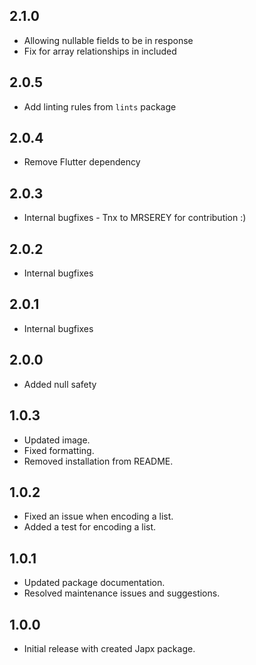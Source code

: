 ## 2.1.0

- Allowing nullable fields to be in response
- Fix for array relationships in included

## 2.0.5

- Add linting rules from `lints` package

## 2.0.4

- Remove Flutter dependency

## 2.0.3

- Internal bugfixes - Tnx to MRSEREY for contribution :)

## 2.0.2

- Internal bugfixes

## 2.0.1

- Internal bugfixes

## 2.0.0

- Added null safety

## 1.0.3

- Updated image.
- Fixed formatting.
- Removed installation from README.

## 1.0.2

- Fixed an issue when encoding a list.
- Added a test for encoding a list.

## 1.0.1

- Updated package documentation.
- Resolved maintenance issues and suggestions.

## 1.0.0

- Initial release with created Japx package.
